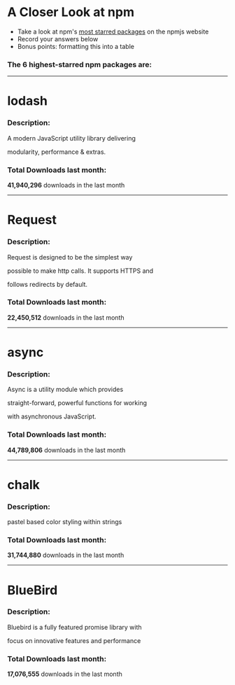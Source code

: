 # A Closer Look at npm
- Take a look at npm's [most starred packages](https://www.npmjs.com/browse/star) on the npmjs website
- Record your answers below
- Bonus points: formatting this into a table

### The 6 highest-starred npm packages are:
***
# lodash

### Description:
A modern JavaScript utility library delivering 

modularity, performance & extras.

### Total Downloads last month:
**41,940,296** downloads in the last month
***
# Request

### Description:
Request is designed to be the simplest way 

possible to make http calls. It supports HTTPS and 

follows redirects by default.

### Total Downloads last month:
**22,450,512** downloads in the last month
***
# async

### Description:
Async is a utility module which provides 

straight-forward, powerful functions for working

with asynchronous JavaScript.

### Total Downloads last month:
**44,789,806** downloads in the last month
***
# chalk

### Description:
pastel based color styling within strings

### Total Downloads last month:
**31,744,880** downloads in the last month
***
# BlueBird

### Description:
Bluebird is a fully featured promise library with

focus on innovative features and performance

### Total Downloads last month:
**17,076,555** downloads in the last month
